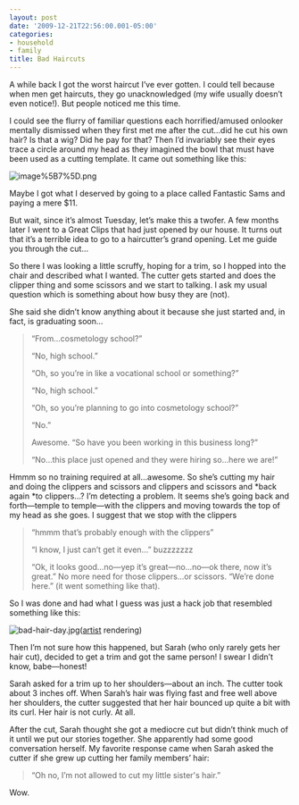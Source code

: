 ```yaml
---
layout: post
date: '2009-12-21T22:56:00.001-05:00'
categories:
- household
- family
title: Bad Haircuts
---
```



A while back I got the worst haircut I’ve ever gotten. I could tell because when men get haircuts, they go unacknowledged (my wife usually doesn’t even notice!). But people noticed me this time.

I could see the flurry of familiar questions each horrified/amused onlooker mentally dismissed when they first met me after the cut…did he cut his own hair? Is that a wig? Did he pay for that? Then I’d invariably see their eyes trace a circle around my head as they imagined the bowl that must have been used as a cutting template. It came out something like this:

![image%5B7%5D.png](/assets/2009/image%5B7%5D.png)

Maybe I got what I deserved by going to a place called Fantastic Sams and paying a mere $11.

But wait, since it’s almost Tuesday, let’s make this a twofer. A few months later I went to a Great Clips that had just opened by our house. It turns out that it’s a terrible idea to go to a haircutter’s grand opening. Let me guide you through the cut…

So there I was looking a little scruffy, hoping for a trim, so I hopped into the chair and described what I wanted. The cutter gets started and does the clipper thing and some scissors and we start to talking. I ask my usual question which is something about how busy they are (not). 

She said she didn’t know anything about it because she just started and, in fact, is graduating soon…
<blockquote> 

“From…cosmetology school?”  

“No, high school.”  

“Oh, so you’re in like a vocational school or something?”  

“No, high school.”  

“Oh, so you’re planning to go into cosmetology school?”  

“No.”  

Awesome. “So have you been working in this business long?”  

“No…this place just opened and they were hiring so…here we are!”
</blockquote>

Hmmm so no training required at all…awesome. So she’s cutting my hair and doing the clippers and scissors and clippers and scissors and *back again *to clippers…? I’m detecting a problem. It seems she’s going back and forth—temple to temple—with the clippers and moving towards the top of my head as she goes. I suggest that we stop with the clippers
<blockquote> 

“hmmm that’s probably enough with the clippers”   

“I know, I just can’t get it even…” buzzzzzzz  

“Ok, it looks good…no—yep it’s great—no…no—ok there, now it’s great.” No more need for those clippers…or scissors. “We’re done here.” (it went something like that).
</blockquote>

So I was done and had what I guess was just a hack job that resembled something like this:  

![bad-hair-day.jpg](/assets/2009/bad-hair-day.jpg)([artist](http://www.flickr.com/photos/fordbuchanan/3263291855/) rendering)

Then I’m not sure how this happened, but Sarah (who only rarely gets her hair cut), decided to get a trim and got the same person! I swear I didn’t know, babe—honest!

Sarah asked for a trim up to her shoulders—about an inch. The cutter took about 3 inches off. When Sarah’s hair was flying fast and free well above her shoulders, the cutter suggested that her hair bounced up quite a bit with its curl. Her hair is not curly. At all.

After the cut, Sarah thought she got a mediocre cut but didn’t think much of it until we put our stories together. She apparently had some good conversation herself. My favorite response came when Sarah asked the cutter if she grew up cutting her family members’ hair:
<blockquote> 

“Oh no, I’m not allowed to cut my little sister's hair.”
</blockquote>

Wow. 